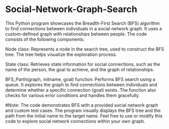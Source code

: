 # Social-Network-Graph-Search

This Python program showcases the Breadth-First Search (BFS) algorithm to find connections between individuals in a social network graph. It uses a custom-defined graph with relationships between people. The code consists of the following components:

Node class: Represents a node in the search tree, used to construct the BFS tree. The tree helps visualize the exploration process.

State class: Retrieves state information for social connections, such as the name of the person, the goal to achieve, and the graph of relationships.

BFS_Parth(graph, initname, goal) function: Performs BFS search using a queue. It explores the graph to find connections between individuals and determine whether a specific connection (goal) exists. The function also checks for various error conditions and handles them gracefully.


#Note:
The code demonstrates BFS with a provided social network graph and custom test cases.
The program visually displays the BFS tree and the path from the initial name to the target name.
Feel free to use or modify this code to explore social network connections within your own graph.

